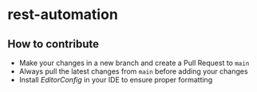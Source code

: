 # rest-automation

## How to contribute
* Make your changes in a new branch and create a Pull Request to `main`
* Always pull the latest changes from `main` before adding your changes
* Install *EditorConfig* in your IDE to ensure proper formatting
